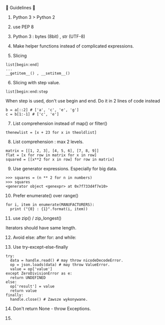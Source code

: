 

:ramen: Guidelines :ramen:

1. Python 3 > Python 2

2. use PEP 8

3. Python 3 : bytes (8bit) , str (UTF-8)

4. Make helper functions instead of complicated expressions.

5. Slicing
```
list[begin:end]
...
__getitem__() , __setitem__()
```

6. Slicing with step value.
```
list[begin:end:step
```
When step is used, don't use begin and end.
Do it in 2 lines of code instead

```
b = a[::2] # ['a', 'c', 'e', 'g']
c = b[1:-1] # ['c', 'e']
```

7. List comprehension instead of map() or filter()

```
thenewlist = [x + 23 for x in theoldlist]
```

8. List comprehension : max 2 levels.

```
matrix = [[1, 2, 3], [4, 5, 6], [7, 8, 9]]
flat = [x for row in matrix for x in row]
squared = [[x**2 for x in row] for row in matrix]
```

9. Use generator expressions. Especially for big data.
```
>>> squares = (n ** 2 for n in numbers)
>>> squares
<generator object <genexpr> at 0x7f733d4f7e10>
```

10. Prefer enumerate() over range()

```
for i, item in enumerate(MANUFACTURERS):
  print ("{0} : {1}".format(i, item))
```

11. use zip() / zip_longest()

Iterators should have same length.

12. Avoid else: after for: and while:

13. Use try-except-else-finally

```
try:
  data = handle.read() # may throw nicodeDecodeError.
  op = json.loads(data) # may throw ValueError.
  value = op['value']
except ZeroDivisionError as e:
  return UNDEFINED
else:
  op['result'] = value
  return value
finally:
  handle.close() # Zawsze wykonywane.
```

14. Don't return None - throw Exceptions.

15.


